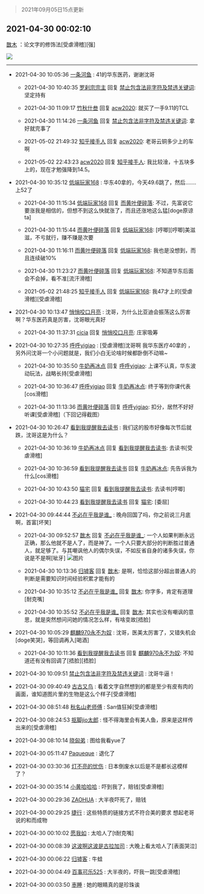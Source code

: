 > 2021年09月05日15点更新
<link rel="stylesheet" href="https://cdn.jsdelivr.net/gh/taotie6/sampleJSON@main/css/photo_show.css">


 ## 2021-04-30 00:02:10 

 [㪚木](https://www.coolapk.com/feed/26653352?shareKey=YzZkMjQ4ZjY2OGYxNjEzMTc3ZWQ~) ：论文字的修饰法[受虐滑稽][强] 

<div class="album">
<img class="img-item" src="https://image.coolapk.com/feed/2021/0430/00/1081091_95552bed_2129_1552@1170x2618.jpeg" />
</div>

 ------- 

- 2021-04-30 10:05:36 [一条河鱼](uid=1797408) : 41的华东医药，谢谢沈哥 

    - 2021-04-30 10:40:35 [罗刹宗宗主](uid=1080167) 回复 [禁止包含法非字符及禁违关键词](uid=568901): 坚定持有 

    - 2021-04-30 11:09:17 [竹秋什叁](uid=2319428) 回复 [acw2020](uid=6251124): 就买了一手9.11的TCL 

    - 2021-04-30 11:14:26 [一条河鱼](uid=1797408) 回复 [禁止包含法非字符及禁违关键词](uid=568901): 拿好就完事了 

    - 2021-05-02 21:49:32 [知乎接手人](uid=1785267) 回复 [acw2020](uid=6251124): 老哥云铜多少上的车啊 

    - 2021-05-02 22:43:23 [acw2020](uid=6251124) 回复 [知乎接手人](uid=1785267): 我比较淦，十五块多上的，现在才勉强降到14.5。 

- 2021-04-30 10:35:12 [低端玩家168](uid=3759433) : 华东40拿的，今天49.6跳了，然后…….上52了 

    - 2021-04-30 11:15:34 [低端玩家168](uid=3759433) 回复 [而黄叶便碎落](uid=2845514): 不过，先富说它要涨我是相信的，但想不到这么快就涨了，而且还涨地这么猛[doge原谅ta] 

    - 2021-04-30 11:15:44 [而黄叶便碎落](uid=2845514) 回复 [低端玩家168](uid=3759433): [哼唧][哼唧]美滋滋，不亏就行，赚不赚是次要 

    - 2021-04-30 11:16:11 [而黄叶便碎落](uid=2845514) 回复 [低端玩家168](uid=3759433): 我也是没想到，而且连续破10% 

    - 2021-04-30 11:23:27 [而黄叶便碎落](uid=2845514) 回复 [低端玩家168](uid=3759433): 不知道华东后面会不会掉，看不准[流汗滑稽] 

    - 2021-05-02 21:48:25 [知乎接手人](uid=1785267) 回复 [低端玩家168](uid=3759433): 我47才上的[受虐滑稽][受虐滑稽] 

- 2021-04-30 10:13:47 [悄悄咬口月亮](uid=1924889) : 沈哥，为什么比亚迪会振荡这么厉害啊？华东医药真是厉害，沈哥眼光真好 

    - 2021-04-30 11:37:31 [cicia](uid=6177749) 回复 [悄悄咬口月亮](uid=1924889): 庄家吸筹 

- 2021-04-30 10:27:35 [呼呼yigiao](uid=3884903) : [受虐滑稽]沈哥啊 我华东医疗40拿的 ，另外问沈哥一个小问题就是，我们小白无论啥时候都卧倒不动嘛~ 

    - 2021-04-30 10:35:50 [牛奶再冰点](uid=3069237) 回复 [呼呼yigiao](uid=3884903): 上课不认真，华东波动玩法，战略长持[受虐滑稽] 

    - 2021-04-30 10:36:47 [呼呼yigiao](uid=3884903) 回复 [牛奶再冰点](uid=3069237): 终于等到你课代表[cos滑稽] 

    - 2021-04-30 11:13:36 [而黄叶便碎落](uid=2845514) 回复 [呼呼yigiao](uid=3884903): 扣分，居然不好好听课[受虐滑稽]（下回记得截图） 

- 2021-04-30 10:26:47 [看到我提醒我去读书](uid=2577914) : 我们这的股市好像每次节后就跌，沈哥这是为什么？ 

    - 2021-04-30 10:36:19 [牛奶再冰点](uid=3069237) 回复 [看到我提醒我去读书](uid=2577914): 去读书[受虐滑稽] 

    - 2021-04-30 10:36:59 [看到我提醒我去读书](uid=2577914) 回复 [牛奶再冰点](uid=3069237): 先告诉我为什么[cos滑稽] 

    - 2021-04-30 10:43:50 [猫宅](uid=1626064) 回复 [看到我提醒我去读书](uid=2577914): 去读书[哼唧] 

    - 2021-04-30 10:44:23 [看到我提醒我去读书](uid=2577914) 回复 [猫宅](uid=1626064): [委屈] 

- 2021-04-30 09:44:44 [不必在乎我是谁_](uid=1545923) : 晚舟回国了吗，你之前说三月底啊，首富[坏笑] 

    - 2021-04-30 09:52:57 [㪚木](uid=1081091) 回复 [不必在乎我是谁_](uid=1545923): 一个人如果判断永远正确，那么他就不是人了，而是神了。一个人只要大部分的判断胜过普通人，就足够了。与其嘲讽他人的偶尔失误，不如反省自身的诸多失误，你说是不是啊[呲牙] ![图片](https://image.coolapk.com/feed/2018/1217/07/1081091_1545003920_5732@216x196.gif)

    - 2021-04-30 10:13:36 [归墟客](uid=3287587) 回复 [㪚木](uid=1081091): 是啊，恰恰这部分超出普通人的判断是需要知识时间经验积累才能有的 

    - 2021-04-30 10:35:12 [不必在乎我是谁_](uid=1545923) 回复 [㪚木](uid=1081091): 你字多，肯定有道理[耐克嘴] 

    - 2021-04-30 10:35:52 [不必在乎我是谁_](uid=1545923) 回复 [㪚木](uid=1081091): 其实也没有嘲讽的意思，就是突然想问问她的情况怎么样，有啥变故[捂脸] 

- 2021-04-30 10:05:29 [麒麟970永不为奴](uid=3363987) : 沈哥，医美太厉害了，又错失机会[doge笑哭]，等回调再入[喝酒] 

    - 2021-04-30 10:11:36 [看到我提醒我去读书](uid=2577914) 回复 [麒麟970永不为奴](uid=3363987): 不知道还有没有回调了[捂脸][捂脸] 

- 2021-04-30 10:09:51 [禁止包含法非字符及禁违关键词](uid=568901) : 沈哥牛逼！ 

- 2021-04-30 09:40:49 [古古又鸟](uid=1049013) : 看着文字自然想到的都是至少有皮有肉的画面，谁知道图片里的生物是这么个样子[受虐滑稽] 

- 2021-04-30 08:51:48 [秋名山老师傅](uid=2775928) : San值狂掉[受虐滑稽] 

- 2021-04-30 08:24:53 [抠脚jio太郎](uid=3743725) : 怪不得海里会有美人鱼，原来是这样传出来的[受虐滑稽] 

- 2021-04-30 08:10:14 [晓匈弟](uid=1595807) : 图给我看yue了 

- 2021-04-30 05:11:47 [Paqueque](uid=685582) : 退化了 

- 2021-04-30 03:30:36 [灯不亮的忧伤](uid=2715037) : 日本倒废水以后是不是都长这模样了？ 

- 2021-04-30 00:35:14 [小黄哈哈哈](uid=2009157) : 吓到我了，赔钱[受虐滑稽] 

- 2021-04-30 00:29:36 [ZAOHUA](uid=1930793) : 大半夜吓死了，赔钱 

- 2021-04-30 00:29:25 [捷行](uid=1629443) : 这些特质的链接方式不符合美的要求  想起老哥说的和而成物 

- 2021-04-30 00:10:02 [愿我如](uid=3364757) : 太哈人了[t耐克嘴] 

- 2021-04-30 00:08:39 [这波啊这波是古拉加司](uid=3369995) : 大晚上看太哈人了[表面哭泣] 

- 2021-04-30 00:06:22 [归墟客](uid=3287587) : 牛蛙 

- 2021-04-30 00:04:49 [百事可乐525](uid=3064705) : 大半夜的，吓我一跳[受虐滑稽] 

- 2021-04-30 00:03:50 [栆睡](uid=2246713) : 她的眼睛真的是珍珠诶 

